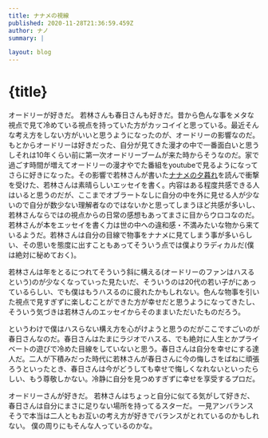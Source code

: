 ```yaml
---
title: ナナメの視線
published: 2020-11-28T21:36:59.459Z
author: ナノ
summary: |

layout: blog
---
```


# {title}

オードリーが好きだ。
若林さんも春日さんも好きだ。昔から色んな事をメタな視点で見て冷めている視点を持っていた方がカッコイイと思っている。最近そんな考え方をしない方がいいと思うようになったのが、オードリーの影響なのだ。もとからオードリーは好きだった、自分が見てきた漫才の中で一番面白いと思うしそれは10年くらい前に第一次オードリーブームが来た時からそうなのだ。家で過ごす時間が増えてオードリーの漫才やでた番組をyoutubeで見るようになってさらに好きになった。その影響で若林さんが書いた[ナナメの夕暮れ](https://www.amazon.co.jp/%E3%83%8A%E3%83%8A%E3%83%A1%E3%81%AE%E5%A4%95%E6%9A%AE%E3%82%8C-%E8%8B%A5%E6%9E%97-%E6%AD%A3%E6%81%AD/dp/4163908870)を読んで衝撃を受けた、若林さんは素晴らしいエッセイを書く。内容はある程度共感できる人はいると思うのだが、ここまでオブラートなしに自分の中を外に見せる人が少ないので自分が数少ない理解者なのではないかと思ってしまうほど共感が多いし、若林さんならではの視点からの日常の感想もあってまさに目からウロコなのだ。若林さんが本をエッセイを書く力は世の中への違和感・不満みたいな物から来ているようだ。若林さんは自分の目線で物事をナナメに見てしまう事が多いらしい、その思いを態度に出すこともあってそういう点では僕よりラディカルだ(僕は絶対に秘めておく)。

若林さんは年をとるにつれてそういう斜に構える(オードリーのファンはハスるという)のが少なくなっていった見たいだ、そういうのは20代の若い子がにあっているらしい、でも僕はもうハスるのに疲れたかもしれない。色んな物事を引いた視点で見すぎずに楽しむことができた方が幸せだと思うようになってきたし、そういう気づきは若林さんのエッセイからそのままいただいたものだろう。

というわけで僕はハスらない構え方を心がけようと思うのだがここですごいのが春日さんなのだ。春日さんはたまにラジオでハスる、でも絶対に人生とかプライベートの遊びで冷めた目線をしていないと思う。春日さんは自分を幸せにする達人だ。二人が下積みだった時代に若林さんが春日さんに今の悔しさをばねに頑張ろうといったとき、春日さんは今がどうしても幸せで悔しくなれないといったらしい、もう尊敬しかない。冷静に自分を見つめすぎずに幸せを享受するプロだ。


オードリーさんが好きだ。
若林さんはちょっと自分に似てる気がして好きだ、春日さんは自分にまさに足りない場所を持ってるスターだ。
一見アンバランスそうで本当は二人ともお互いの考え方が好きでバランスがとれているのかもしれない。
僕の周りにもそんな人っているのかな。